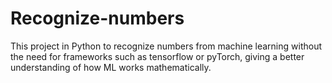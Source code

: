 # Recognize-numbers
This project in Python to recognize numbers from machine learning without the need for frameworks such as tensorflow or pyTorch, giving a better understanding of how ML works mathematically.
